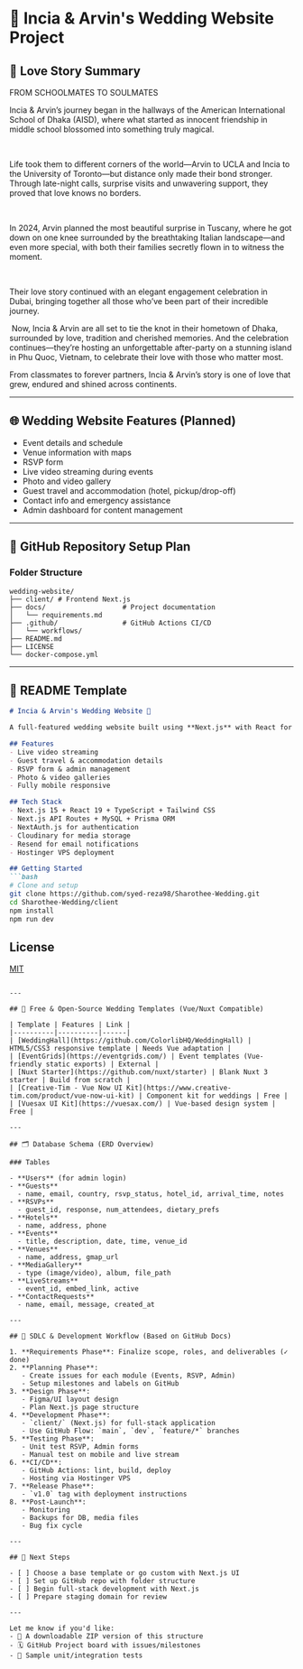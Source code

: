 # 💍 Incia & Arvin's Wedding Website Project

## 📝 Love Story Summary

FROM SCHOOLMATES TO SOULMATES


Incia & Arvin’s journey began in the hallways of the American International School of Dhaka (AISD), where what started as innocent friendship in middle school blossomed into something truly magical.

​

Life took them to different corners of the world—Arvin to UCLA and Incia to the University of Toronto—but distance only made their bond stronger. Through late-night calls, surprise visits and unwavering support, they proved that love knows no borders.

​

In 2024, Arvin planned the most beautiful surprise in Tuscany, where he got down on one knee surrounded by the breathtaking Italian landscape—and even more special, with both their families secretly flown in to witness the moment. 

​

Their love story continued with an elegant engagement celebration in Dubai, bringing together all those who’ve been part of their incredible journey.

​
Now, Incia & Arvin are all set to tie the knot in their hometown of Dhaka, surrounded by love, tradition and cherished memories. And the celebration continues—they’re hosting an unforgettable after-party on a stunning island in Phu Quoc, Vietnam, to celebrate their love with those who matter most. 

From classmates to forever partners, Incia & Arvin’s story is one of love that grew, endured and shined across continents. 

---

## 🌐 Wedding Website Features (Planned)

- Event details and schedule
- Venue information with maps
- RSVP form
- Live video streaming during events
- Photo and video gallery
- Guest travel and accommodation (hotel, pickup/drop-off)
- Contact info and emergency assistance
- Admin dashboard for content management

---

## 📁 GitHub Repository Setup Plan

### Folder Structure
```
wedding-website/
├── client/ # Frontend Next.js                 
├── docs/                   # Project documentation
│   └── requirements.md
├── .github/                # GitHub Actions CI/CD
│   └── workflows/
├── README.md
├── LICENSE
└── docker-compose.yml
```

---

## 📖 README Template

```md
# Incia & Arvin's Wedding Website 🎉

A full-featured wedding website built using **Next.js** with React for a comprehensive full-stack application to manage events, RSVPs, guest accommodations, and multimedia galleries.

## Features
- Live video streaming
- Guest travel & accommodation details
- RSVP form & admin management
- Photo & video galleries
- Fully mobile responsive

## Tech Stack
- Next.js 15 + React 19 + TypeScript + Tailwind CSS
- Next.js API Routes + MySQL + Prisma ORM
- NextAuth.js for authentication
- Cloudinary for media storage
- Resend for email notifications
- Hostinger VPS deployment

## Getting Started
```bash
# Clone and setup
git clone https://github.com/syed-reza98/Sharothee-Wedding.git
cd Sharothee-Wedding/client
npm install
npm run dev
```

## License
[MIT](LICENSE)
```

---

## 🔌 Free & Open-Source Wedding Templates (Vue/Nuxt Compatible)

| Template | Features | Link |
|----------|----------|------|
| [WeddingHall](https://github.com/ColorlibHQ/WeddingHall) | HTML5/CSS3 responsive template | Needs Vue adaptation |
| [EventGrids](https://eventgrids.com/) | Event templates (Vue-friendly static exports) | External |
| [Nuxt Starter](https://github.com/nuxt/starter) | Blank Nuxt 3 starter | Build from scratch |
| [Creative-Tim - Vue Now UI Kit](https://www.creative-tim.com/product/vue-now-ui-kit) | Component kit for weddings | Free |
| [Vuesax UI Kit](https://vuesax.com/) | Vue-based design system | Free |

---

## 🗂 Database Schema (ERD Overview)

### Tables

- **Users** (for admin login)
- **Guests**
  - name, email, country, rsvp_status, hotel_id, arrival_time, notes
- **RSVPs**
  - guest_id, response, num_attendees, dietary_prefs
- **Hotels**
  - name, address, phone
- **Events**
  - title, description, date, time, venue_id
- **Venues**
  - name, address, gmap_url
- **MediaGallery**
  - type (image/video), album, file_path
- **LiveStreams**
  - event_id, embed_link, active
- **ContactRequests**
  - name, email, message, created_at

---

## 🔁 SDLC & Development Workflow (Based on GitHub Docs)

1. **Requirements Phase**: Finalize scope, roles, and deliverables (✓ done)
2. **Planning Phase**:
   - Create issues for each module (Events, RSVP, Admin)
   - Setup milestones and labels on GitHub
3. **Design Phase**:
   - Figma/UI layout design
   - Plan Next.js page structure
4. **Development Phase**:
   - `client/` (Next.js) for full-stack application
   - Use GitHub Flow: `main`, `dev`, `feature/*` branches
5. **Testing Phase**:
   - Unit test RSVP, Admin forms
   - Manual test on mobile and live stream
6. **CI/CD**:
   - GitHub Actions: lint, build, deploy
   - Hosting via Hostinger VPS
7. **Release Phase**:
   - `v1.0` tag with deployment instructions
8. **Post-Launch**:
   - Monitoring
   - Backups for DB, media files
   - Bug fix cycle

---

## 📌 Next Steps

- [ ] Choose a base template or go custom with Next.js UI
- [ ] Set up GitHub repo with folder structure
- [ ] Begin full-stack development with Next.js
- [ ] Prepare staging domain for review

---

Let me know if you'd like:
- 📁 A downloadable ZIP version of this structure
- 🗓️ GitHub Project board with issues/milestones
- 🧪 Sample unit/integration tests